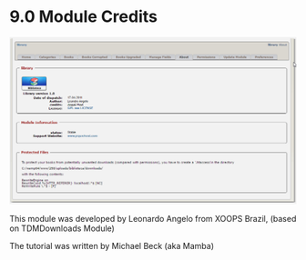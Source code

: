 # 9.0 Module Credits

![](../assets/img000006.png)

This module was developed by Leonardo Angelo from XOOPS Brazil, (based on TDMDownloads Module)

The tutorial was written by Michael Beck (aka Mamba)